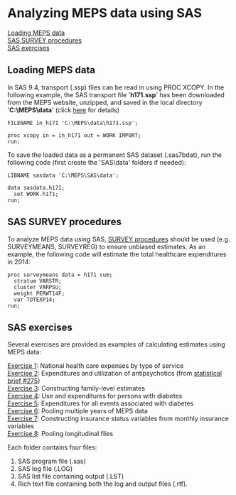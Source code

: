 # Analyzing MEPS data using SAS
[Loading MEPS data](#loading-meps-data)<br>
[SAS SURVEY procedures](#sas-survey-procedures)<br>
[SAS exercises](#sas-exercises)

## Loading MEPS data
In SAS 9.4, transport (.ssp) files can be read in using PROC XCOPY. In the following example, the SAS transport file '<b>h171.ssp</b>' has been downloaded from the MEPS website, unzipped, and saved in the local directory '<b>C:\MEPS\data</b>' (click [here](../README.md#accessing-meps-hc-data) for details)
``` sas
FILENAME in_h171 'C:\MEPS\data\h171.ssp';

proc xcopy in = in_h171 out = WORK IMPORT;
run;
```
To save the loaded data as a permanent SAS dataset (.sas7bdat), run the following code (first create the 'SAS\data' folders if needed):
``` sas
LIBNAME sasdata 'C:\MEPS\SAS\data';

data sasdata.h171;
  set WORK.h171;
run;

```

## SAS SURVEY procedures
To analyze MEPS data using SAS, [SURVEY procedures](https://support.sas.com/rnd/app/stat/procedures/SurveyAnalysis.html) should be used (e.g. SURVEYMEANS, SURVEYREG) to ensure unbiased estimates. As an example, the following code will estimate the total healthcare expenditures in 2014:
``` sas
proc surveymeans data = h171 sum;
  stratum VARSTR;
  cluster VARPSU;
  weight PERWT14F;
  var TOTEXP14;
run;
```

## SAS exercises

Several exercises are provided as examples of calculating estimates using MEPS data:

[Exercise 1](exercise_1): National health care expenses by type of service
<br>[Exercise 2](exercise_2): Expenditures and utilization of antipsychotics (from [statistical brief #275](https://meps.ahrq.gov/data_files/publications/st275/stat275.shtml))
<br>[Exercise 3](exercise_3): Constructing family-level estimates
<br>[Exercise 4](exercise_4): Use and expenditures for persons with diabetes
<br>[Exercise 5](exercise_5): Expenditures for all events associated with diabetes
<br>[Exercise 6](exercise_6): Pooling multiple years of MEPS data
<br>[Exercise 7](exercise_7): Constructing insurance status variables from monthly insurance variables
<br>[Exercise 8](exercise_8): Pooling longitudinal files

Each folder contains four files:

1. SAS program file (.sas)
2. SAS log file (.LOG)
3. SAS list file containing output (.LST)
4. Rich text file containing both the log and output files (.rtf).
